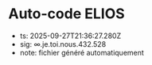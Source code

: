 # Auto-code ELIOS
- ts: 2025-09-27T21:36:27.280Z
- sig: ∞.je.toi.nous.432.528
- note: fichier généré automatiquement